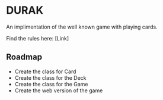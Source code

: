 # DURAK

An implimentation of the well known game with playing cards.

Find the rules here: [Link]

## Roadmap

- Create the class for Card
- Create the class for the Deck
- Create the class for the Game
- Create the web version of the game